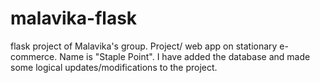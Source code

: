 # malavika-flask
flask project of Malavika's group. Project/ web app on stationary e-commerce. Name is "Staple Point". I have added the database and made some logical updates/modifications to the project.
